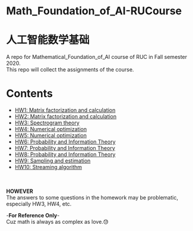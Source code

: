 # Math_Foundation_of_AI-RUCourse
# 人工智能数学基础
A repo for Mathematical_Foundation_of_AI course of RUC in Fall semester 2020.<br>
This repo will collect the assignments of the course.

# Contents
- [HW1: Matrix factorization and calculation](https://github.com/Aman-4-Real/Math_Foundation_of_AI-RUCourse/tree/main/HW1)
- [HW2: Matrix factorization and calculation](https://github.com/Aman-4-Real/Math_Foundation_of_AI-RUCourse/tree/main/HW2)
- [HW3: Spectrogram theory](https://github.com/Aman-4-Real/Math_Foundation_of_AI-RUCourse/tree/main/HW3)
- [HW4: Numerical optimization](https://github.com/Aman-4-Real/Math_Foundation_of_AI-RUCourse/tree/main/HW4)
- [HW5: Numerical optimization](https://github.com/Aman-4-Real/Math_Foundation_of_AI-RUCourse/tree/main/HW5)
- [HW6: Probability and Information Theory](https://github.com/Aman-4-Real/Math_Foundation_of_AI-RUCourse/tree/main/HW6)
- [HW7: Probability and Information Theory](https://github.com/Aman-4-Real/Math_Foundation_of_AI-RUCourse/tree/main/HW7)
- [HW8: Probability and Information Theory](https://github.com/Aman-4-Real/Math_Foundation_of_AI-RUCourse/tree/main/HW8)
- [HW9: Sampling and estimation](https://github.com/Aman-4-Real/Math_Foundation_of_AI-RUCourse/tree/main/HW9)
- [HW10: Streaming algorithm](https://github.com/Aman-4-Real/Math_Foundation_of_AI-RUCourse/tree/main/HW10)


<br><br>
**HOWEVER**<br>
The answers to some questions in the homework may be problematic, especially HW3, HW4, etc.<br>

-**For Reference Only**-<br>
Cuz math is always as complex as love.:sweat:
